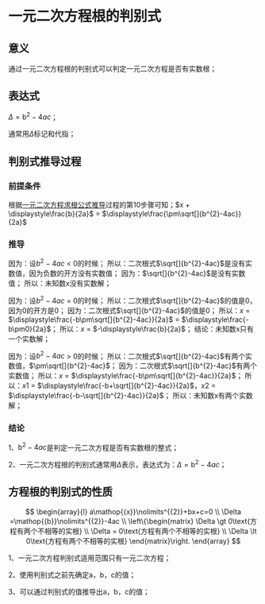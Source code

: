# 一元二次方程根的判别式

## 意义
通过一元二次方程根的判别式可以判定一元二次方程是否有实数根；

## 表达式
$\Delta =\mathop{{b}}\nolimits^{{2}}-4ac$；

通常用$\Delta$标记和代指；

## 判别式推导过程
### 前提条件
根据[一元二次方程求根公式推导](./一元二次方程求根公式推导.md)过程的第10步骤可知；$x + \displaystyle\frac{b}{2a}$ = $\displaystyle\frac{\pm\sqrt[]{b^{2}-4ac}}{2a}$

### 推导
因为：设$b^{2}-4ac$ < 0的时候；
所以：二次根式$\sqrt[]{b^{2}-4ac}$是没有实数值，因为负数的开方没有实数值；
因为：$\sqrt[]{b^{2}-4ac}$是没有实数值；
所以：未知数x没有实数解；

因为：设$b^{2}-4ac$ = 0的时候；
所以：二次根式$\sqrt[]{b^{2}-4ac}$的值是0，因为0的开方是0；
因为：二次根式$\sqrt[]{b^{2}-4ac}$的值是0；
所以：$x$ = $\displaystyle\frac{-b\pm\sqrt[]{b^{2}-4ac}}{2a}$ = $\displaystyle\frac{-b\pm0}{2a}$；
所以：$x$ = $-\displaystyle\frac{b}{2a}$；
结论：未知数x只有一个实数解；

因为：设$b^{2}-4ac$ > 0的时候；
所以：二次根式$\sqrt[]{b^{2}-4ac}$有两个实数值，$\pm\sqrt[]{b^{2}-4ac}$；
因为：二次根式$\sqrt[]{b^{2}-4ac}$有两个实数值；
所以：$x$ = $\displaystyle\frac{-b\pm\sqrt[]{b^{2}-4ac}}{2a}$；
所以：$x1$ = $\displaystyle\frac{-b+\sqrt[]{b^{2}-4ac}}{2a}$，$x2$ = $\displaystyle\frac{-b-\sqrt[]{b^{2}-4ac}}{2a}$；
所以：未知数x有两个实数解；

### 结论
1、$\mathop{{b}}\nolimits^{{2}}-4ac$是判定一元二次方程是否有实数根的整式；

2、一元二次方程根的判别式通常用$\Delta$表示，表达式为：$\Delta =\mathop{{b}}\nolimits^{{2}}-4ac$；

## 方程根的判别式的性质

$$
\begin{array}{l} 
  a\mathop{{x}}\nolimits^{{2}}+bx+c=0 \\ 
  \Delta =\mathop{{b}}\nolimits^{{2}}-4ac \\ 
  \left\{\begin{matrix} 
  \Delta \gt 0\text{方程有两个不相等的实根} \\ 
  \Delta = 0\text{方程有两个不相等的实根} \\ 
  \Delta \lt 0\text{方程有两个不相等的实根} 
\end{matrix}\right.    
\end{array}
$$

1、一元二次方程判别式适用范围只有一元二次方程；

2、使用判别式之前先确定a，b，c的值；

3、可以通过判别式的值推导出a，b，c的值；
